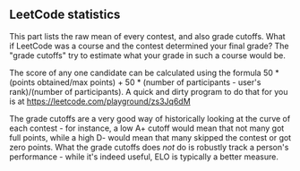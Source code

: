 ## LeetCode statistics

This part lists the raw mean of every contest, and also grade cutoffs. What if LeetCode was a course and the contest determined your final grade? The "grade cutoffs" try to estimate what your grade in such a course would be.

The score of any one candidate can be calculated using the formula 50 * (points obtained/max points) + 50 * (number of participants - user's rank)/(number of participants). A quick and dirty program to do that for you is at https://leetcode.com/playground/zs3Jq6dM

The grade cutoffs are a very good way of historically looking at the curve of each contest - for instance, a low A+ cutoff would mean that not many got full points, while a high D- would mean that many skipped the contest or got zero points. What the grade cutoffs does *not* do is robustly track a person's performance - while it's indeed useful, ELO is typically a better measure.
